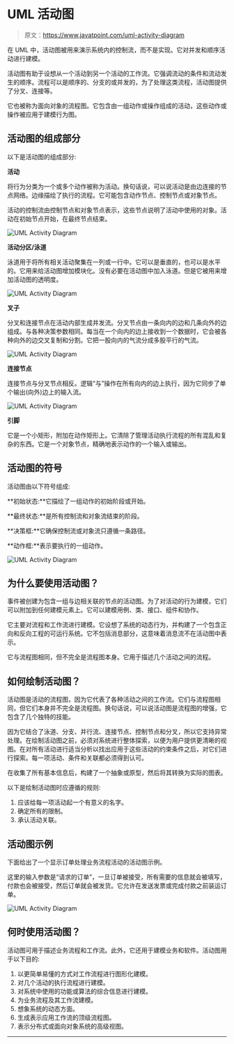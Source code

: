 # UML 活动图

> 原文：<https://www.javatpoint.com/uml-activity-diagram>

在 UML 中，活动图被用来演示系统内的控制流，而不是实现。它对并发和顺序活动进行建模。

活动图有助于设想从一个活动到另一个活动的工作流。它强调流动的条件和流动发生的顺序。流程可以是顺序的、分支的或并发的，为了处理这类流程，活动图提供了分叉、连接等。

它也被称为面向对象的流程图。它包含由一组动作或操作组成的活动，这些动作或操作被应用于建模行为图。

## 活动图的组成部分

以下是活动图的组成部分:

**活动**

将行为分类为一个或多个动作被称为活动。换句话说，可以说活动是由边连接的节点网络。边缘描绘了执行的流程。它可能包含动作节点、控制节点或对象节点。

活动的控制流由控制节点和对象节点表示，这些节点说明了活动中使用的对象。活动在初始节点开始，在最终节点结束。

![UML Activity Diagram](img/7242f976f9a7e1d98cbed9af35c0e3d5.png)

**活动分区/泳道**

泳道用于将所有相关活动聚集在一列或一行中。它可以是垂直的，也可以是水平的。它用来给活动图增加模块化。没有必要在活动图中加入泳道。但是它被用来增加活动图的透明度。

![UML Activity Diagram](img/d150a8e1615be03565de7f53d8b59723.png)

**叉子**

分叉和连接节点在活动内部生成并发流。分叉节点由一条向内的边和几条向外的边组成。与各种决策参数相同。每当在一个向内的边上接收到一个数据时，它会被各种向外的边交叉复制和分割。它把一股向内的气流分成多股平行的气流。

![UML Activity Diagram](img/d8a08ca44f2e6e1cd64db33f988e72d7.png)

**连接节点**

连接节点与分叉节点相反。逻辑“与”操作在所有向内的边上执行，因为它同步了单个输出(向外)边上的输入流。

![UML Activity Diagram](img/8e96f907ad193331f659b3ee418b36f9.png)

**引脚**

它是一个小矩形，附加在动作矩形上。它清除了管理活动执行流程的所有混乱和复杂的东西。它是一个对象节点，精确地表示动作的一个输入或输出。

## 活动图的符号

活动图由以下符号组成:

**初始状态:**它描绘了一组动作的初始阶段或开始。

**最终状态:**是所有控制流和对象流结束的阶段。

**决策框:**它确保控制流或对象流只遵循一条路径。

**动作框:**表示要执行的一组动作。

![UML Activity Diagram](img/2355e6678bf13bd3e995292a694dc11d.png)

## 为什么要使用活动图？

事件被创建为包含一组与边相关联的节点的活动图。为了对活动的行为建模，它们可以附加到任何建模元素上。它可以建模用例、类、接口、组件和协作。

它主要对流程和工作流进行建模。它设想了系统的动态行为，并构建了一个包含正向和反向工程的可运行系统。它不包括消息部分，这意味着消息流不在活动图中表示。

它与流程图相同，但不完全是流程图本身。它用于描述几个活动之间的流程。

## 如何绘制活动图？

活动图是活动的流程图，因为它代表了各种活动之间的工作流。它们与流程图相同，但它们本身并不完全是流程图。换句话说，可以说活动图是流程图的增强，它包含了几个独特的技能。

因为它结合了泳道、分支、并行流、连接节点、控制节点和分叉，所以它支持异常处理。在绘制活动图之前，必须对系统进行整体探索，以便为用户提供更清晰的视图。在对所有活动进行适当分析以找出应用于这些活动的约束条件之后，对它们进行探索。每一项活动、条件和关联都必须得到认可。

在收集了所有基本信息后，构建了一个抽象或原型，然后将其转换为实际的图表。

以下是绘制活动图时应遵循的规则:

1.  应该给每一项活动起一个有意义的名字。
2.  确定所有的限制。
3.  承认活动关联。

## 活动图示例

下面给出了一个显示订单处理业务流程活动的活动图示例。

这里的输入参数是“请求的订单”，一旦订单被接受，所有需要的信息就会被填写，付款也会被接受，然后订单就会被发货。它允许在发送发票或完成付款之前装运订单。

![UML Activity Diagram](img/833892d8861340764abe5fc82d612535.png)

## 何时使用活动图？

活动图可用于描述业务流程和工作流。此外，它还用于建模业务和软件。活动图用于以下目的:

1.  以更简单易懂的方式对工作流程进行图形化建模。
2.  对几个活动的执行流程进行建模。
3.  对系统中使用的功能或算法的综合信息进行建模。
4.  为业务流程及其工作流建模。
5.  想象系统的动态方面。
6.  生成表示应用工作流的顶级流程图。
7.  表示分布式或面向对象系统的高级视图。

* * *